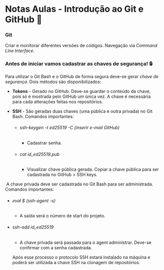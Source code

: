 # Notas Aulas - Introdução ao Git e GitHub :book:

### **Git** 

Criar e monitorar diferentes versões de códigos. Navegação via *Command Line Interface*.

### Antes de iniciar vamos cadastrar as chaves de segurança! :lock:

Para utilizar o Git Bash e o GitHub de forma segura deve-se gerar *chave de segurança*. Dois métodos são disponibilizados:

* **Tokens** - Gerado no GitHub. Deve-se guardar o conteúdo da chave, pois só é mostrada pelo GitHub um única vez. A chave é necessária para cada alterações feitas nos repositórios.

* **SSH** - São geradas duas chaves (uma pública e outra privada) no Git Bash. Comandos importantes:

  * ###### ssh-keygen -t ed25519 -C (inserir e-mail GitHub)

    * Cadastrar senha. 

  * ###### cat id_ed25519.pub

    * Visualizar chave pública gerada.  Copiar a chave pública para ser cadastrada no GitHub > SSH keys. 

​		A chave privada deve ser cadastrada no Git Bash para ser administrada. Comandos importantes:	

* ###### eval $ (ssh-agent -s)

  * A saída será o número de start do projeto.

* ###### ssh-add id_ed25519

  * A chave privada será passada para o agent administrar. Deve-se confirmar com a senha cadastrada.

  Após esse processo o protocolo SSH estará instalado na máquina e poderá ser utilizada a chave SSH na clonagem de repositórios.



